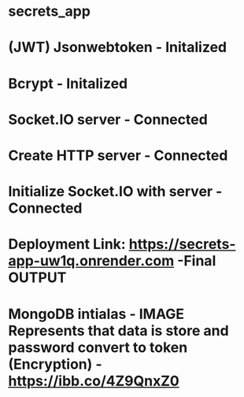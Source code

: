 # secrets_app
# (JWT) Jsonwebtoken - Initalized
# Bcrypt - Initalized
# Socket.IO server - Connected
# Create HTTP server - Connected
# Initialize Socket.IO with server - Connected
# Deployment Link: https://secrets-app-uw1q.onrender.com -Final OUTPUT
# MongoDB intialas - IMAGE Represents that data is store and password convert to token (Encryption) - https://ibb.co/4Z9QnxZ0

